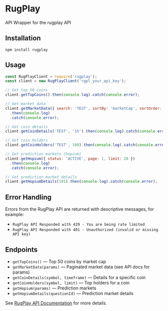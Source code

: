 # RugPlay

API Wrapper for the rugplay API

## Installation

```
npm install rugplay
```

## Usage

```js
const RugPlayClient = require('rugplay');
const client = new RugPlayClient('rgpl_your_api_key');

// Get top 50 coins
client.getTopCoins().then(console.log).catch(console.error);

// Get market data
client.getMarketData({ search: 'TEST', sortBy: 'marketCap', sortOrder: 'desc' })
  .then(console.log)
  .catch(console.error);

// Get coin details
client.getCoinDetails('TEST', '1h').then(console.log).catch(console.error);

// Get coin holders
client.getCoinHolders('TEST', 100).then(console.log).catch(console.error);

// Get prediction markets (hopium)
client.getHopium({ status: 'ACTIVE', page: 1, limit: 20 })
  .then(console.log)
  .catch(console.error);

// Get prediction market details
client.getHopiumDetails(101).then(console.log).catch(console.error);
```

## Error Handling

Errors from the RugPlay API are returned with descriptive messages, for example:

- `RugPlay API Responded with 429 - You are being rate limited`
- `RugPlay API Responded with 401 - Unauthorized (invalid or missing API key)`

## Endpoints

- `getTopCoins()` — Top 50 coins by market cap
- `getMarketData(params)` — Paginated market data (see API docs for params)
- `getCoinDetails(symbol, timeframe)` — Details for a specific coin
- `getCoinHolders(symbol, limit)` — Top holders for a coin
- `getHopium(params)` — Prediction markets
- `getHopiumDetails(questionId)` — Prediction market details

See [RugPlay API Documentation](https://rugplay.com/api) for more details.
